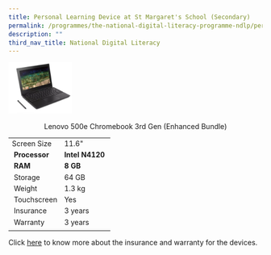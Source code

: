 ```yaml
---
title: Personal Learning Device at St Margaret's School (Secondary)
permalink: /programmes/the-national-digital-literacy-programme-ndlp/personal-learning-device/
description: ""
third_nav_title: National Digital Literacy
---
```

<img src="/images/Lenova%20500e.png" style="width:25%"/>

<p align="center">Lenovo 500e Chromebook 3rd Gen (Enhanced Bundle)</p>

| | |
| --- | --- |
| Screen Size | 11.6" |
|  **Processor** | **Intel N4120**  |
|  **RAM** | **8 GB**  |
|  Storage | 64 GB  |
|  Weight | 1.3 kg  |
|  Touchscreen | Yes  |
|  Insurance | 3 years  |
|  Warranty | 3 years  |
| | |
  
Click [here](https://stmargaretssec-moe-edu-sg-admin.cwp.sg/qql/slot/u168/NDLP/Device%20Insurance%20Warranty%20and%20Support%20Information%20cao%2029062022.pdf) to know more about the insurance and warranty for the devices.